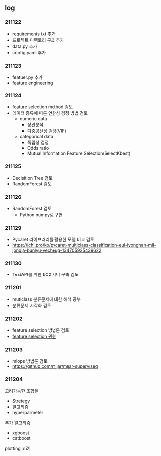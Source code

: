 ## log

### 211122

- requirements txt 추가
- 프로젝트 디렉토리 구조 추가
- data.py 추가
- config.yaml 추가

### 211123

- featuer.py 추가
- feature engineering

### 211124

- feature selection method 검토
- 데이터 종류에 따른 연관성 검정 방법 검토
  - numeric data
    - 상관분석
    - 다중공선성 검정(VIF)
  - categorical data
    - 독립성 검정
    - Odds ratio
    - Mutual Information Feature Selection(SelectKbest)
    

### 211125

- Decisition Tree 검토
- RandomForest 검토


### 211126

- RandomForest 검토
  + Python numpy로 구현
  

### 211129

- Pycaret 라이브러리를 활용한 모델 비교 검토
- https://ichi.pro/ko/pycaret-multiclass-classification-eul-iyonghan-mil-jongja-bunlyu-yecheug-134705925439622

### 211130

- TestAPI를 위한 EC2 서버 구축 검토


### 211201

- muticlass 분류문제에 대한 해석 공부 
- 분류문제 시각화 검토

### 211202

- feature selection 방법론 검토
- [feature selection 관련](https://towardsdatascience.com/the-3-ways-to-compute-feature-importance-in-the-random-forest-96c86b49e6d4)


### 211203

- mlops 방법론 검토
- https://github.com/mljar/mljar-supervised

### 211204

고려가능한 조합들

- Stretegy
- 알고리즘
- hyperparmeter

추가 알고리즘

- xgboost
- catboost

plotting 고려